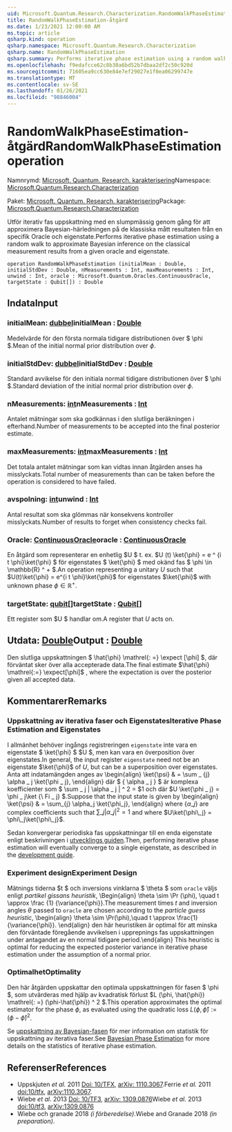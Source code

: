 ```yaml
---
uid: Microsoft.Quantum.Research.Characterization.RandomWalkPhaseEstimation
title: RandomWalkPhaseEstimation-åtgärd
ms.date: 1/23/2021 12:00:00 AM
ms.topic: article
qsharp.kind: operation
qsharp.namespace: Microsoft.Quantum.Research.Characterization
qsharp.name: RandomWalkPhaseEstimation
qsharp.summary: Performs iterative phase estimation using a random walk to approximate Bayesian inference on the classical measurement results from a given oracle and eigenstate.
ms.openlocfilehash: f9edafcce62c8b30a6bd52b7dbaa2df2c50c920d
ms.sourcegitcommit: 71605ea9cc630e84e7ef29027e1f0ea06299747e
ms.translationtype: MT
ms.contentlocale: sv-SE
ms.lasthandoff: 01/26/2021
ms.locfileid: "98846004"
---
```

# <a name="randomwalkphaseestimation-operation"></a><span data-ttu-id="e0ab7-102">RandomWalkPhaseEstimation-åtgärd</span><span class="sxs-lookup"><span data-stu-id="e0ab7-102">RandomWalkPhaseEstimation operation</span></span>

<span data-ttu-id="e0ab7-103">Namnrymd: [Microsoft. Quantum. Research. karakterisering](xref:Microsoft.Quantum.Research.Characterization)</span><span class="sxs-lookup"><span data-stu-id="e0ab7-103">Namespace: [Microsoft.Quantum.Research.Characterization](xref:Microsoft.Quantum.Research.Characterization)</span></span>

<span data-ttu-id="e0ab7-104">Paket: [Microsoft. Quantum. Research. karakterisering](https://nuget.org/packages/Microsoft.Quantum.Research.Characterization)</span><span class="sxs-lookup"><span data-stu-id="e0ab7-104">Package: [Microsoft.Quantum.Research.Characterization](https://nuget.org/packages/Microsoft.Quantum.Research.Characterization)</span></span>


<span data-ttu-id="e0ab7-105">Utför iterativ fas uppskattning med en slumpmässig genom gång för att approximera Bayesian-härledningen på de klassiska mått resultaten från en specifik Oracle och eigenstate.</span><span class="sxs-lookup"><span data-stu-id="e0ab7-105">Performs iterative phase estimation using a random walk to approximate Bayesian inference on the classical measurement results from a given oracle and eigenstate.</span></span>

```qsharp
operation RandomWalkPhaseEstimation (initialMean : Double, initialStdDev : Double, nMeasurements : Int, maxMeasurements : Int, unwind : Int, oracle : Microsoft.Quantum.Oracles.ContinuousOracle, targetState : Qubit[]) : Double
```


## <a name="input"></a><span data-ttu-id="e0ab7-106">Indata</span><span class="sxs-lookup"><span data-stu-id="e0ab7-106">Input</span></span>

### <a name="initialmean--double"></a><span data-ttu-id="e0ab7-107">initialMean: [dubbel](xref:microsoft.quantum.lang-ref.double)</span><span class="sxs-lookup"><span data-stu-id="e0ab7-107">initialMean : [Double](xref:microsoft.quantum.lang-ref.double)</span></span>

<span data-ttu-id="e0ab7-108">Medelvärde för den första normala tidigare distributionen över $ \phi $.</span><span class="sxs-lookup"><span data-stu-id="e0ab7-108">Mean of the initial normal prior distribution over $\phi$.</span></span>


### <a name="initialstddev--double"></a><span data-ttu-id="e0ab7-109">initialStdDev: [dubbel](xref:microsoft.quantum.lang-ref.double)</span><span class="sxs-lookup"><span data-stu-id="e0ab7-109">initialStdDev : [Double](xref:microsoft.quantum.lang-ref.double)</span></span>

<span data-ttu-id="e0ab7-110">Standard avvikelse för den initiala normal tidigare distributionen över $ \phi $.</span><span class="sxs-lookup"><span data-stu-id="e0ab7-110">Standard deviation of the initial normal prior distribution over $\phi$.</span></span>


### <a name="nmeasurements--int"></a><span data-ttu-id="e0ab7-111">nMeasurements: [int](xref:microsoft.quantum.lang-ref.int)</span><span class="sxs-lookup"><span data-stu-id="e0ab7-111">nMeasurements : [Int](xref:microsoft.quantum.lang-ref.int)</span></span>

<span data-ttu-id="e0ab7-112">Antalet mätningar som ska godkännas i den slutliga beräkningen i efterhand.</span><span class="sxs-lookup"><span data-stu-id="e0ab7-112">Number of measurements to be accepted into the final posterior estimate.</span></span>


### <a name="maxmeasurements--int"></a><span data-ttu-id="e0ab7-113">maxMeasurements: [int](xref:microsoft.quantum.lang-ref.int)</span><span class="sxs-lookup"><span data-stu-id="e0ab7-113">maxMeasurements : [Int](xref:microsoft.quantum.lang-ref.int)</span></span>

<span data-ttu-id="e0ab7-114">Det totala antalet mätningar som kan vidtas innan åtgärden anses ha misslyckats.</span><span class="sxs-lookup"><span data-stu-id="e0ab7-114">Total number of measurements than can be taken before the operation is considered to have failed.</span></span>


### <a name="unwind--int"></a><span data-ttu-id="e0ab7-115">avspolning: [int](xref:microsoft.quantum.lang-ref.int)</span><span class="sxs-lookup"><span data-stu-id="e0ab7-115">unwind : [Int](xref:microsoft.quantum.lang-ref.int)</span></span>

<span data-ttu-id="e0ab7-116">Antal resultat som ska glömmas när konsekvens kontroller misslyckats.</span><span class="sxs-lookup"><span data-stu-id="e0ab7-116">Number of results to forget when consistency checks fail.</span></span>


### <a name="oracle--continuousoracle"></a><span data-ttu-id="e0ab7-117">Oracle: [ContinuousOracle](xref:Microsoft.Quantum.Oracles.ContinuousOracle)</span><span class="sxs-lookup"><span data-stu-id="e0ab7-117">oracle : [ContinuousOracle](xref:Microsoft.Quantum.Oracles.ContinuousOracle)</span></span>

<span data-ttu-id="e0ab7-118">En åtgärd som representerar en enhetlig $U $ t. ex. $U (t) \ket{\phi} = e ^ {i t \phi}\ket{\phi} $ för eigenstates $ \ket{\phi} $ med okänd fas $ \phi \in \mathbb{R} ^ + $.</span><span class="sxs-lookup"><span data-stu-id="e0ab7-118">An operation representing a unitary $U$ such that $U(t)\ket{\phi} = e^{i t \phi}\ket{\phi}$ for eigenstates $\ket{\phi}$ with unknown phase $\phi \in \mathbb{R}^+$.</span></span>


### <a name="targetstate--qubit"></a><span data-ttu-id="e0ab7-119">targetState: [qubit](xref:microsoft.quantum.lang-ref.qubit)[]</span><span class="sxs-lookup"><span data-stu-id="e0ab7-119">targetState : [Qubit](xref:microsoft.quantum.lang-ref.qubit)[]</span></span>

<span data-ttu-id="e0ab7-120">Ett register som $U $ handlar om.</span><span class="sxs-lookup"><span data-stu-id="e0ab7-120">A register that $U$ acts on.</span></span>



## <a name="output--double"></a><span data-ttu-id="e0ab7-121">Utdata: [Double](xref:microsoft.quantum.lang-ref.double)</span><span class="sxs-lookup"><span data-stu-id="e0ab7-121">Output : [Double](xref:microsoft.quantum.lang-ref.double)</span></span>

<span data-ttu-id="e0ab7-122">Den slutliga uppskattningen $ \hat{\phi} \mathrel{: =} \expect [\phi] $, där förväntat sker över alla accepterade data.</span><span class="sxs-lookup"><span data-stu-id="e0ab7-122">The final estimate $\hat{\phi} \mathrel{:=} \expect[\phi]$ , where the expectation is over the posterior given all accepted data.</span></span>

## <a name="remarks"></a><span data-ttu-id="e0ab7-123">Kommentarer</span><span class="sxs-lookup"><span data-stu-id="e0ab7-123">Remarks</span></span>

### <a name="iterative-phase-estimation-and-eigenstates"></a><span data-ttu-id="e0ab7-124">Uppskattning av iterativa faser och Eigenstates</span><span class="sxs-lookup"><span data-stu-id="e0ab7-124">Iterative Phase Estimation and Eigenstates</span></span>

<span data-ttu-id="e0ab7-125">I allmänhet behöver ingångs registreringen `eigenstate` inte vara en eigenstate $ \ket{\phi} $ $U $, men kan vara en överposition över eigenstates.</span><span class="sxs-lookup"><span data-stu-id="e0ab7-125">In general, the input register `eigenstate` need not be an eigenstate $\ket{\phi}$ of $U$, but can be a superposition over eigenstates.</span></span> <span data-ttu-id="e0ab7-126">Anta att indatamängden anges av \begin{align} \ket{\psi} & = \sum \_ {j} \alpha \_ j \ket{\phi \_ j}, \end{align} där $ \{ \alpha \_ j \} $ är komplexa koefficienter som $ \sum \_ j | \alpha \_ j | ^ 2 = $1 och där $U \ket{\phi \_ j} = \phi \_ j\ket {\ Fi \_ j} $.</span><span class="sxs-lookup"><span data-stu-id="e0ab7-126">Suppose that the input state is given by \begin{align} \ket{\psi} & = \sum\_{j} \alpha\_j \ket{\phi\_j}, \end{align} where $\{\alpha\_j\}$ are complex coefficients such that $\sum\_j |\alpha\_j|^2 = 1$ and where $U\ket{\phi\_j} = \phi\_j\ket{\phi\_j}$.</span></span>

<span data-ttu-id="e0ab7-127">Sedan konvergerar periodiska fas uppskattningar till en enda eigenstate enligt beskrivningen i [utvecklings guiden](xref:microsoft.quantum.libraries.characterization#iterative-phase-estimation-without-eigenstates).</span><span class="sxs-lookup"><span data-stu-id="e0ab7-127">Then, performing iterative phase estimation will eventually converge to a single eigenstate, as described in the [development guide](xref:microsoft.quantum.libraries.characterization#iterative-phase-estimation-without-eigenstates).</span></span>

### <a name="experiment-design"></a><span data-ttu-id="e0ab7-128">Experiment design</span><span class="sxs-lookup"><span data-stu-id="e0ab7-128">Experiment Design</span></span>

<span data-ttu-id="e0ab7-129">Mätnings tiderna $t $ och inversions vinklarna $ \theta $ som `oracle` väljs enligt *partikel gissans heuristik*, \Begin{align} \theta \sim \Pr (\phi), \quad t \approx \frac {1} {\variance{\phi}}.</span><span class="sxs-lookup"><span data-stu-id="e0ab7-129">The measurement times $t$ and inversion angles $\theta$ passed to `oracle` are chosen according to the *particle guess heuristic*, \begin{align} \theta \sim \Pr(\phi),\quad t \approx \frac{1}{\variance{\phi}}.</span></span>
<span data-ttu-id="e0ab7-130">\end{align} den här heuristiken är optimal för att minska den förväntade föregående avvikelsen i upprepnings fas uppskattningen under antagandet av en normal tidigare period.</span><span class="sxs-lookup"><span data-stu-id="e0ab7-130">\end{align} This heuristic is optimal for reducing the expected posterior variance in iterative phase estimation under the assumption of a normal prior.</span></span>

### <a name="optimality"></a><span data-ttu-id="e0ab7-131">Optimalhet</span><span class="sxs-lookup"><span data-stu-id="e0ab7-131">Optimality</span></span>

<span data-ttu-id="e0ab7-132">Den här åtgärden uppskattar den optimala uppskattningen för fasen $ \phi $, som utvärderas med hjälp av kvadratisk förlust $L (\phi, \hat{\phi}) \mathrel{: =} (\phi-\hat{\phi}) ^ 2 $.</span><span class="sxs-lookup"><span data-stu-id="e0ab7-132">This operation approximates the optimal estimator for the phase $\phi$, as evaluated using the quadratic loss $L(\phi, \hat{\phi}) \mathrel{:=} (\phi - \hat{\phi})^2$.</span></span>

<span data-ttu-id="e0ab7-133">Se [uppskattning av Bayesian-fasen](xref:microsoft.quantum.libraries.characterization#bayesian-phase-estimation) för mer information om statistik för uppskattning av iterativa faser.</span><span class="sxs-lookup"><span data-stu-id="e0ab7-133">See [Bayesian Phase Estimation](xref:microsoft.quantum.libraries.characterization#bayesian-phase-estimation) for more details on the statistics of iterative phase estimation.</span></span>

## <a name="references"></a><span data-ttu-id="e0ab7-134">Referenser</span><span class="sxs-lookup"><span data-stu-id="e0ab7-134">References</span></span>

- <span data-ttu-id="e0ab7-135">Uppskjuten *et al.* 2011 [Doi: 10/TFX](https://doi.org/10.1007/s11128-012-0407-6), [arXiv: 1110.3067](https://arxiv.org/abs/1110.3067).</span><span class="sxs-lookup"><span data-stu-id="e0ab7-135">Ferrie *et al.* 2011 [doi:10/tfx](https://doi.org/10.1007/s11128-012-0407-6), [arXiv:1110.3067](https://arxiv.org/abs/1110.3067).</span></span>
- <span data-ttu-id="e0ab7-136">Wiebe *et al.* 2013 [Doi: 10/TF3](https://doi.org/10.1103/PhysRevLett.112.190501), [arXiv: 1309.0876](https://arxiv.org/abs/1309.0876)</span><span class="sxs-lookup"><span data-stu-id="e0ab7-136">Wiebe *et al.* 2013 [doi:10/tf3](https://doi.org/10.1103/PhysRevLett.112.190501), [arXiv:1309.0876](https://arxiv.org/abs/1309.0876)</span></span>
- <span data-ttu-id="e0ab7-137">Wiebe och granade 2018 *(i förberedelse)*.</span><span class="sxs-lookup"><span data-stu-id="e0ab7-137">Wiebe and Granade 2018 *(in preparation)*.</span></span>